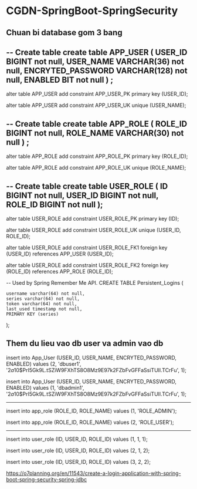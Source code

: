 # CGDN-SpringBoot-SpringSecurity
## Chuan bi database gom 3 bang
-- Create table
create table APP_USER
(
  USER_ID           BIGINT not null,
  USER_NAME         VARCHAR(36) not null,
  ENCRYTED_PASSWORD VARCHAR(128) not null,
  ENABLED           BIT not null
) ;
--
alter table APP_USER
  add constraint APP_USER_PK primary key (USER_ID);

alter table APP_USER
  add constraint APP_USER_UK unique (USER_NAME);


-- Create table
create table APP_ROLE
(
  ROLE_ID   BIGINT not null,
  ROLE_NAME VARCHAR(30) not null
) ;
--
alter table APP_ROLE
  add constraint APP_ROLE_PK primary key (ROLE_ID);

alter table APP_ROLE
  add constraint APP_ROLE_UK unique (ROLE_NAME);


-- Create table
create table USER_ROLE
(
  ID      BIGINT not null,
  USER_ID BIGINT not null,
  ROLE_ID BIGINT not null
);
--
alter table USER_ROLE
  add constraint USER_ROLE_PK primary key (ID);

alter table USER_ROLE
  add constraint USER_ROLE_UK unique (USER_ID, ROLE_ID);

alter table USER_ROLE
  add constraint USER_ROLE_FK1 foreign key (USER_ID)
  references APP_USER (USER_ID);

alter table USER_ROLE
  add constraint USER_ROLE_FK2 foreign key (ROLE_ID)
  references APP_ROLE (ROLE_ID);


-- Used by Spring Remember Me API.
CREATE TABLE Persistent_Logins (

    username varchar(64) not null,
    series varchar(64) not null,
    token varchar(64) not null,
    last_used timestamp not null,
    PRIMARY KEY (series)

);

## Them du lieu vao db user va admin vao db
insert into App_User (USER_ID, USER_NAME, ENCRYTED_PASSWORD, ENABLED)
values (2, 'dbuser1', '$2a$10$PrI5Gk9L.tSZiW9FXhTS8O8Mz9E97k2FZbFvGFFaSsiTUIl.TCrFu', 1);

insert into App_User (USER_ID, USER_NAME, ENCRYTED_PASSWORD, ENABLED)
values (1, 'dbadmin1', '$2a$10$PrI5Gk9L.tSZiW9FXhTS8O8Mz9E97k2FZbFvGFFaSsiTUIl.TCrFu', 1);

---

insert into app_role (ROLE_ID, ROLE_NAME)
values (1, 'ROLE_ADMIN');

insert into app_role (ROLE_ID, ROLE_NAME)
values (2, 'ROLE_USER');

---

insert into user_role (ID, USER_ID, ROLE_ID)
values (1, 1, 1);

insert into user_role (ID, USER_ID, ROLE_ID)
values (2, 1, 2);

insert into user_role (ID, USER_ID, ROLE_ID)
values (3, 2, 2);

https://o7planning.org/en/11543/create-a-login-application-with-spring-boot-spring-security-spring-jdbc